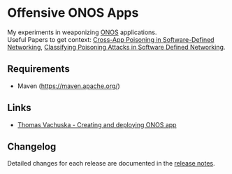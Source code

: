 # Offensive ONOS Apps

My experiments in weaponizing [ONOS](https://github.com/opennetworkinglab/onos) applications.  
Useful Papers to get context: [Cross-App Poisoning in Software-Defined Networking](https://dl.acm.org/doi/10.1145/3243734.3243759), [Classifying Poisoning Attacks in Software Defined Networking](https://ieeexplore.ieee.org/abstract/document/8920310).

Requirements
-----

- Maven (https://maven.apache.org/)

Links
-----
- [Thomas Vachuska - Creating and deploying ONOS app](https://www.youtube.com/watch?v=mzQubYhJhro&ab_channel=ThomasVachuska)

Changelog
-----
Detailed changes for each release are documented in the [release notes](https://github.com/edoardottt/offensive-onos-apps/releases).
